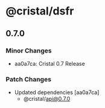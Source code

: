 # @cristal/dsfr

## 0.7.0

### Minor Changes

- aa0a7ca: Cristal 0.7 Release

### Patch Changes

- Updated dependencies [aa0a7ca]
  - @cristal/api@0.7.0
